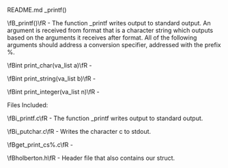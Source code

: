 README.md _printf()


\fB_printf()\fR - The function _printf writes output to standard output. An argument is
received from format that is a character string which outputs based on
the arguments it receives after format. All of the following arguments
should address a conversion specifier, addressed with the prefix %.

\fBint print_char(va_list a)\fR - 

\fBint print_string(va_list b)\fR - 

\fBint print_integer(va_list n)\fR - 

Files Included:


\fBi_printf.c\fR - The function _printf writes output to standard output.


\fBi_putchar.c\fR - Writes the character c to stdout.


\fBget_print_cs%.c\fR - 


\fBholberton.h\fR - Header file that also contains our struct.